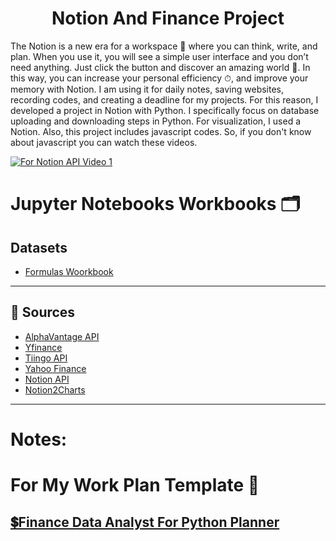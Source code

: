 <h1 align="center" id="title">Notion And Finance Project</h1>

The Notion is a new era for a workspace 📑 where you can think, write, and plan. When you use it, you will see a simple user interface and you don’t need anything. Just click the button and discover an amazing world 👻. In this way, you can increase your personal efficiency ⏱, and improve your memory with Notion. I am using it for daily notes, saving websites, recording codes, and creating a deadline for my projects. For this reason, I developed a project in Notion with Python. I specifically focus on database uploading and downloading steps in Python. For visualization, I used a Notion. Also, this project includes javascript codes. So, if you don't know about javascript you can watch these videos.

[![For Notion API Video 1](https://github.com/Ybatuhan-EcoBooster/NotionFinanceProject/assets/110935969/2be95f97-f374-4660-9acf-51befaa1ec76)](https://www.youtube.com/watch?v=M1gu9MDucMA&ab_channel=PatrickLoeber)

# Jupyter Notebooks Workbooks 🗂

## Datasets
* [Formulas Woorkbook](https://github.com/Ybatuhan-EcoBooster/NotionFinanceProject/blob/main/WorkCodes/ForumlasWorkBook.ipynb)

---

## 📌 Sources 
- [AlphaVantage API](https://www.alphavantage.co/)
- [Yfinance](https://pypi.org/project/yfinance/)
- [Tiingo API](https://www.tiingo.com/)
- [Yahoo Finance](https://finance.yahoo.com/)
- [Notion API](https://developers.notion.com/)
- [Notion2Charts](https://notion2charts.com/)

---
# Notes:

# For My Work Plan Template 📑

[💲Finance Data Analyst For Python Planner](https://pixelpallette.gumroad.com/l/FinanceDataAnalystPlanner?layout=profile)
---
